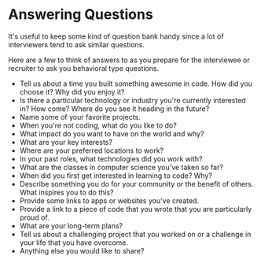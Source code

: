 # Answering Questions

It's useful to keep some kind of question bank handy since a lot of interviewers tend to ask similar questions.

Here are a few to think of answers to as you prepare for the interviewee or recruiter to ask you behavioral type questions.

* Tell us about a time you built something awesome in code. How did you choose it? Why did you enjoy it?
* Is there a particular technology or industry you're currently interested in? How come? Where do you see it heading in the future?
* Name some of your favorite projects.
* When you're not coding, what do you like to do?
* What impact do you want to have on the world and why?
* What are your key interests?
* Where are your preferred locations to work?
* In your past roles, what technologies did you work with?
* What are the classes in computer science you've taken so far?
* When did you first get interested in learning to code? Why?
* Describe something you do for your community or the benefit of others. What inspires you to do this?
* Provide some links to apps or websites you've created.
* Provide a link to a piece of code that you wrote that you are particularly proud of.
* What are your long-term plans?
* Tell us about a challenging project that you worked on or a challenge in your life that you have overcome.
* Anything else you would like to share?
